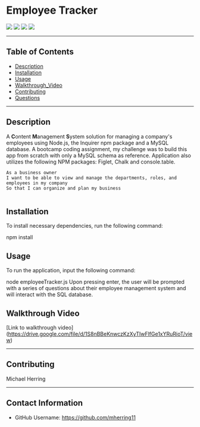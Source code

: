 # Employee Tracker

<p>
    <img src="https://img.shields.io/badge/-JavaScript-blue" />
    <img src="https://img.shields.io/badge/mySQL-orange"  />
    <img src="https://img.shields.io/badge/npm-red" />
    <img src="https://img.shields.io/badge/-node.js-green" />
</p>

---

## Table of Contents
* [Description](#description)
* [Installation](#installation)
* [Usage](#usage)
* [Walkthrough_Video](#walkthrough-video)
* [Contributing](#contribution)
* [Questions](#contact-information)

---

## Description

  A **C**ontent **M**anagement **S**ystem solution for managing a company's employees using Node.js, the Inquirer npm package and a MySQL database.  A bootcamp coding assignment, my challenge was to build this app from scratch with only a MySQL schema as reference. Application also utilizes the following NPM packages: Figlet, Chalk and console.table.

```
As a business owner
I want to be able to view and manage the departments, roles, and employees in my company
So that I can organize and plan my business


```
## Installation
To install necessary dependencies, run the following command:

npm install

## Usage
To run the application, input the following command:

node employeeTracker.js
Upon pressing enter, the user will be prompted with a series of questions about their employee management system and will interact with the SQL database.

## Walkthrough Video

[Link to walkthrough video] (https://drive.google.com/file/d/1S8nBBeKnwczKzXyTIwFlfGe1xYRuRioT/view)


---

## Contributing

  Michael Herring

---

## Contact Information
  * GitHub Username: https://github.com/mherring11
  
